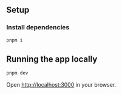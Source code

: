 ## Setup

### Install dependencies

```bash
pnpm i
```

## Running the app locally

```bash
pnpm dev
```

Open [http://localhost:3000](http://localhost:3000) in your browser.
